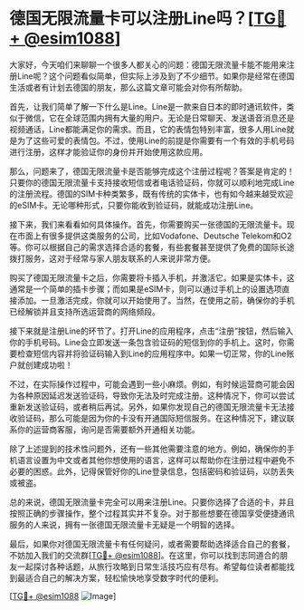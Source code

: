 # 德国无限流量卡可以注册Line吗？[[TG💪+ @esim1088](https://t.me/s/esim1088)]

大家好，今天咱们来聊聊一个很多人都关心的问题：德国无限流量卡能不能用来注册Line呢？这个问题看似简单，但实际上涉及到了不少细节。如果你是经常在德国生活或者有计划去德国的朋友，那么这篇文章可能会对你有所帮助。

首先，让我们简单了解一下什么是Line。Line是一款来自日本的即时通讯软件，类似于微信，它在全球范围内拥有大量的用户。无论是日常聊天、发送语音消息还是视频通话，Line都能满足你的需求。而且，它的表情包特别丰富，很多人用Line就是为了这些可爱的表情包。不过，使用Line的前提是你需要有一个有效的手机号码进行注册，这样才能验证你的身份并开始使用这款应用。

那么，问题来了，德国无限流量卡是否能够完成这个注册过程呢？答案是肯定的！只要你的德国无限流量卡支持接收短信或者电话验证码，你就可以顺利地完成Line的注册流程。德国的SIM卡种类繁多，既有传统的实体卡，也有如今越来越受欢迎的eSIM卡。无论哪种形式，只要你能收到验证码，就能成功注册Line。

接下来，我们来看看如何具体操作。首先，你需要购买一张德国的无限流量卡。现在市面上有很多提供这类服务的公司，比如Vodafone、Deutsche Telekom和O2等。你可以根据自己的需求选择合适的套餐，有些套餐甚至提供了免费的国际长途拨打服务，这对于经常与家人朋友联系的人来说非常方便。

购买了德国无限流量卡之后，你需要将卡插入手机，并激活它。如果是实体卡，这通常是一个简单的插卡步骤；而如果是eSIM卡，则可以通过手机上的设置选项直接添加。一旦激活完成，你就可以开始使用了。当然，在使用之前，确保你的手机已经解锁并且支持所选运营商的网络频段。

接下来就是注册Line的环节了。打开Line的应用程序，点击“注册”按钮，然后输入你的手机号码。Line会立即发送一条包含验证码的短信到你的手机上。这时，你需要检查短信内容并将验证码输入到Line的应用程序中。如果一切正常，你的Line账户就创建成功啦！

不过，在实际操作过程中，可能会遇到一些小麻烦。例如，有时候运营商可能会因为各种原因延迟发送验证码，导致你无法及时完成注册。这种情况下，你可以尝试重新发送验证码，或者稍后再试。另外，如果你发现自己的德国无限流量卡无法接收验证码，那么可能是因为你的卡没有开通国际短信服务。在这种情况下，建议联系你的运营商客服，询问是否需要额外开通相关功能。

除了上述提到的技术性问题外，还有一些其他需要注意的地方。例如，确保你的手机语言设置为中文或者其他你想使用的语言，这样可以帮助你在注册过程中避免不必要的困惑。此外，记得保管好你的Line登录信息，包括密码和验证码，以防丢失或被盗。

总的来说，德国无限流量卡完全可以用来注册Line。只要你选择了合适的卡，并且按照正确的步骤操作，整个过程其实并不复杂。对于那些想要在德国享受便捷通讯服务的人来说，拥有一张德国无限流量卡无疑是一个明智的选择。

最后，如果你对德国无限流量卡有任何疑问，或者需要帮助选择适合自己的套餐，不妨加入我们的交流群[[TG💪+ @esim1088](https://t.me/s/esim1088)]。在这里，你可以找到志同道合的朋友一起探讨各种话题，从旅行攻略到日常生活技巧应有尽有。希望每位读者都能找到最适合自己的解决方案，轻松愉快地享受数字时代的便利。

[[TG💪+ @esim1088](https://t.me/s/esim1088) ![Image](https://i.postimg.cc/4NQfJmqS/Snipaste-2025-05-13-00-14-12.png)]